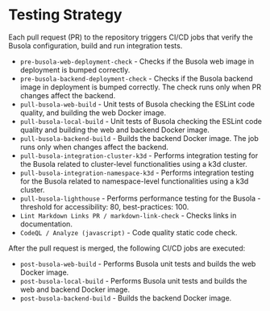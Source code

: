 # Testing Strategy

Each pull request (PR) to the repository triggers CI/CD jobs that verify the Busola configuration, build and run integration tests.

- `pre-busola-web-deployment-check` - Checks if the Busola web image in deployment is bumped correctly.
- `pre-busola-backend-deployment-check` - Checks if the Busola backend image in deployment is bumped correctly. The check runs only when PR changes affect the backend.
- `pull-busola-web-build` - Unit tests of Busola checking the ESLint code quality, and building the web Docker image.
- `pull-busola-local-build` - Unit tests of Busola checking the ESLint code quality and building the web and backend Docker image.
- `pull-busola-backend-build` - Builds the backend Docker image. The job runs only when changes affect the backend.
- `pull-busola-integration-cluster-k3d` - Performs integration testing for the Busola related to cluster-level functionalities using a k3d cluster.
- `pull-busola-integration-namespace-k3d` - Performs integration testing for the Busola related to namespace-level functionalities using a k3d cluster.
- `pull-busola-lighthouse` - Performs performance testing for the Busola - threshold for accessibility: 80, best-practices: 100.
- `Lint Markdown Links PR / markdown-link-check` - Checks links in documentation.
- `CodeQL / Analyze (javascript)` - Code quality static code check.

After the pull request is merged, the following CI/CD jobs are executed:

- `post-busola-web-build` - Performs Busola unit tests and builds the web Docker image.
- `post-busola-local-build` - Performs Busola unit tests and builds the web and backend Docker image.
- `post-busola-backend-build` - Builds the backend Docker image.

